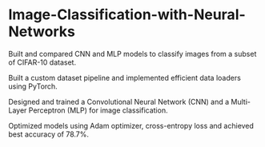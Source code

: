 # Image-Classification-with-Neural-Networks

Built and compared CNN and MLP models to classify images from a subset of CIFAR-10 dataset.

Built a custom dataset pipeline and implemented efficient data loaders using PyTorch.

Designed and trained a Convolutional Neural Network (CNN) and a Multi-Layer Perceptron (MLP) for image classification.

Optimized models using Adam optimizer, cross-entropy loss and achieved best accuracy of 78.7%.

